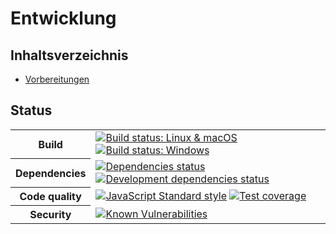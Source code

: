 # Entwicklung


## Inhaltsverzeichnis

- [Vorbereitungen](setup.md)


## Status

<table>
  <tr>
    <th>Build</th>
    <td>
      <a href="https://travis-ci.org/plotify/plotify"><img src="https://api.travis-ci.org/plotify/plotify.svg?branch=master" alt="Build status: Linux &amp; macOS" /></a>
      <a href="https://ci.appveyor.com/project/plotify/plotify"><img src="https://ci.appveyor.com/api/projects/status/ygbl9aajfsddq6ye?svg=true" alt="Build status: Windows" /></a>
    </td>
  </tr>
  <tr>
    <th>Dependencies</th>
    <td>
      <a href="https://david-dm.org/plotify/plotify"><img src="https://david-dm.org/plotify/plotify/status.svg" alt="Dependencies status" /></a>
      <a href="https://david-dm.org/plotify/plotify?type=dev"><img src="https://david-dm.org/plotify/plotify/dev-status.svg" alt="Development dependencies status" /></a>
    </td>
  </tr>
  <tr>
    <th>Code quality</th>
    <td>
      <a href="https://standardjs.com"><img src="https://img.shields.io/badge/code_style-standard-brightgreen.svg" alt="JavaScript Standard style" /></a>
      <a href="https://coveralls.io/github/plotify/plotify?branch=master"><img src="https://coveralls.io/repos/github/plotify/plotify/badge.svg?branch=master" alt="Test coverage" /></a>
    </td>
  </tr>
  <tr>
    <th>Security</th>
    <td>
      <a href="https://snyk.io/test/github/plotify/plotify"><img src="https://snyk.io/test/github/plotify/plotify/badge.svg" alt="Known Vulnerabilities" /></a>
    </td>
  </tr>
</table>

